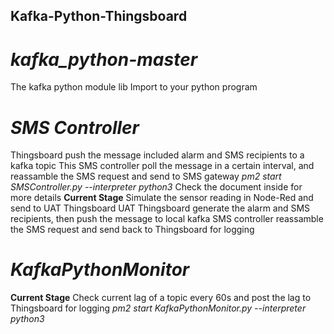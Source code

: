 ## Kafka-Python-Thingsboard

# *kafka_python-master*
The kafka python module lib
Import to your python program

# *SMS Controller*
Thingsboard push the message included alarm and SMS recipients to a kafka topic
This SMS controller poll the message in a certain interval, and reassamble the SMS request and send to SMS gateway
*pm2 start SMSController.py --interpreter python3*
Check the document inside for more details
**Current Stage**
Simulate the sensor reading in Node-Red and send to UAT Thingsboard
UAT Thingsboard generate the alarm and SMS recipients, then push the message to local kafka
SMS controller reassamble the SMS request and send back to Thingsboard for logging

# *KafkaPythonMonitor*
**Current Stage**
Check current lag of a topic every 60s and post the lag to Thingsboard for logging
*pm2 start KafkaPythonMonitor.py --interpreter python3*